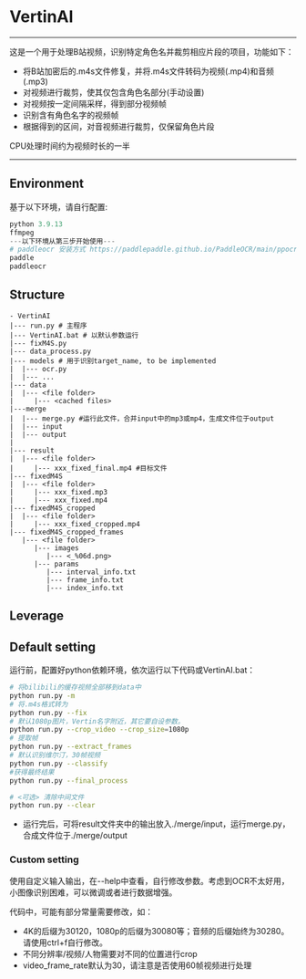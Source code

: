 # VertinAI

---

这是一个用于处理B站视频，识别特定角色名并裁剪相应片段的项目，功能如下：

- 将B站加密后的.m4s文件修复，并将.m4s文件转码为视频(.mp4)和音频(.mp3)
- 对视频进行裁剪，使其仅包含角色名部分(手动设置)
- 对视频按一定间隔采样，得到部分视频帧
- 识别含有角色名字的视频帧
- 根据得到的区间，对音视频进行裁剪，仅保留角色片段

CPU处理时间约为视频时长的一半

---

## Environment

基于以下环境，请自行配置:

```python
python 3.9.13
ffmpeg
---以下环境从第三步开始使用---
# paddleocr 安装方式 https://paddlepaddle.github.io/PaddleOCR/main/ppocr/installation.html#2-paddlepaddle-20
paddle
paddleocr
```

## Structure

```
- VertinAI
|--- run.py # 主程序
|--- VertinAI.bat # 以默认参数运行
|--- fixM4S.py
|--- data_process.py
|--- models # 用于识别target_name, to be implemented
|  |--- ocr.py
|  |--- ...
|--- data
|  |--- <file folder>
|     |--- <cached files>
|---merge
|  |--- merge.py #运行此文件，合并input中的mp3或mp4，生成文件位于output
|  |--- input
|  |--- output
|
|--- result
|  |--- <file folder>
|     |--- xxx_fixed_final.mp4 #目标文件
|--- fixedM4S
|  |--- <file folder>
|     |--- xxx_fixed.mp3
|     |--- xxx_fixed.mp4
|--- fixedM4S_cropped
|  |--- <file folder>
|     |--- xxx_fixed_cropped.mp4
|--- fixedM4S_cropped_frames
   |--- <file folder>
      |--- images
         |--- <_%06d.png>
      |--- params
         |--- interval_info.txt
         |--- frame_info.txt
         |--- index_info.txt
```



## Leverage

## Default setting

运行前，配置好python依赖环境，依次运行以下代码或VertinAI.bat：

```bash
# 将bilibili的缓存视频全部移到data中
python run.py -m
# 将.m4s格式转为
python run.py --fix
# 默认1080p图片，Vertin名字附近，其它要自设参数。
python run.py --crop_video --crop_size=1080p
# 提取帧
python run.py --extract_frames
# 默认识别维尔汀，30帧视频
python run.py --classify
#获得最终结果
python run.py --final_process

# <可选> 清除中间文件
python run.py --clear
```

- 运行完后，可将result文件夹中的输出放入./merge/input，运行merge.py，合成文件位于./merge/output

### Custom setting

使用自定义输入输出，在--help中查看，自行修改参数。考虑到OCR不太好用，小图像识别困难，可以微调或者进行数据增强。

代码中，可能有部分常量需要修改，如：

- 4K的后缀为30120，1080p的后缀为30080等；音频的后缀始终为30280。请使用ctrl+f自行修改。
- 不同分辨率/视频/人物需要对不同的位置进行crop
- video_frame_rate默认为30，请注意是否使用60帧视频进行处理

